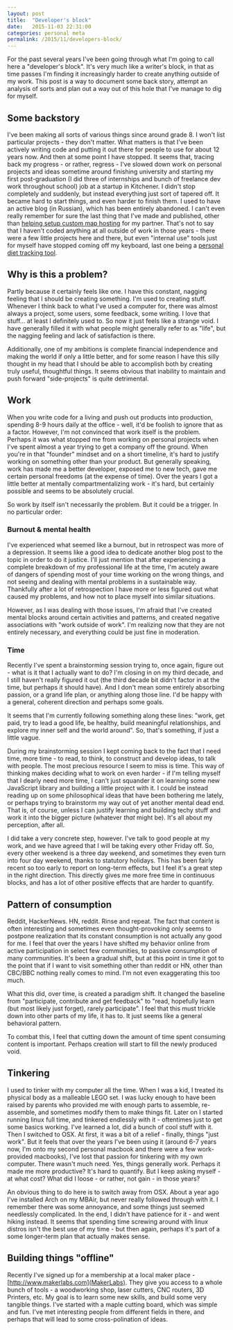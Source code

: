 ```yaml
---
layout: post
title:  "Developer's block"
date:   2015-11-03 22:31:00
categories: personal meta
permalink: /2015/11/developers-block/
---
```

For the past several years I've been going through what I'm going to call here a "developer's block". It's very much like a writer's block, in that as time passes I'm finding it increasingly harder to create anything outside of my work. This post is a way to document some back story, attempt an analysis of sorts and plan out a way out of this hole that I've manage to dig for myself.

## Some backstory
I've been making all sorts of various things since around grade 8. I won't list particular projects - they don't matter. What matters is that I've been actively writing code and putting it out there for people to use for about 12 years now. And then at some point I have stopped. It seems that, tracing back my progress - or rather, regress - I've slowed down work on personal projects and ideas sometime around finishing university and starting my first post-graduation (I did three of internships and bunch of freelance dev work throughout school) job at a startup in Kitchener. I didn't stop completely and suddenly, but instead everything just sort of tapered off. It became hard to start things, and even harder to finish them. I used to have an active blog (in Russian), which has been entirely abandoned. I can't even really remember for sure the last thing that I've made and published, other than [helping setup custom map hosting](http://www.grigory.ca/2014/07/hosting-maps-fast-and-cheap/) for my partner. That's not to say that I haven't coded anything at all outside of work in those years - there were a few little projects here and there, but even "internal use" tools just for myself have stopped coming off my keyboard, last one being a [personal diet tracking tool](https://github.com/grigoryk/eatright).

## Why is this a problem?
Partly because it certainly feels like one. I have this constant, nagging feeling that I should be creating something. I'm used to creating stuff. Whenever I think back to what I've used a computer for, there was almost always a project, some users, some feedback, some writing. I love that stuff... at least I definitely used to. So now it just feels like a strange void. I have generally filled it with what people might generally refer to as "life", but the nagging feeling and lack of satisfaction is there.

Additionally, one of my ambitions is complete financial independence and making the world if only a little better, and for some reason I have this silly thought in my head that I should be able to accomplish both by creating truly useful, thoughtful things. It seems obvious that inability to maintain and push forward "side-projects" is quite detrimental.

## Work
When you write code for a living and push out products into production, spending 8-9 hours daily at the office - well, it'd be foolish to ignore that as a factor. However, I'm not convinced that work itself is the problem. Perhaps it was what stopped me from working on personal projects when I've spent almost a year trying to get a company off the ground. When you're in that "founder" mindset and on a short timeline, it's hard to justify working on something other than your product. But generally speaking, work has made me a better developer, exposed me to new tech, gave me certain personal freedoms (at the expense of time). Over the years I got a little better at mentally compartmentalizing work - it's hard, but certainly possible and seems to be absolutely crucial.

So work by itself isn't necessarily the problem. But it could be a trigger. In no particular order:

### Burnout & mental health
I've experienced what seemed like a burnout, but in retrospect was more of a depression. It seems like a good idea to dedicate another blog post to the topic in order to do it justice. I'll just mention that after experiencing a complete breakdown of my professional life at the time, I'm acutely aware of dangers of spending most of your time working on the wrong things, and not seeing and dealing with mental problems in a sustainable way. Thankfully after a lot of retrospection I have more or less figured out what caused my problems, and how not to place myself into similar situations.

However, as I was dealing with those issues, I'm afraid that I've created mental blocks around certain activities and patterns, and created negative associations with "work outside of work". I'm realizing now that they are not entirely necessary, and everything could be just fine in moderation.

### Time
Recently I've spent a brainstorming session trying to, once again, figure out - what is it that I actually want to do? I'm closing in on my third decade, and I still haven't really figured it out (the third decade bit didn't factor in at the time, but perhaps it should have). And I don't mean some entirely absorbing passion, or a grand life plan, or anything along those line. I'd be happy with a general, coherent direction and perhaps some goals.

It seems that I'm currently following something along these lines: "work, get paid, try to lead a good life, be healthy, build meaningful relationships, and explore my inner self and the world around". So, that's something, if just a little vague.

During my brainstorming session I kept coming back to the fact that I need time, more time - to read, to think, to construct and develop ideas, to talk with people. The most precious resource I seem to miss is time. This way of thinking makes deciding what to work on even harder - if I'm telling myself that I dearly need more time, I can't just squander it on learning some new JavaScript library and building a little project with it. I could be instead reading up on some philosophical ideas that have been bothering me lately, or perhaps trying to brainstorm my way out of yet another mental dead end. That is, of course, unless I can justify learning and building techy stuff and work it into the bigger picture (whatever *that* might be). It's all about my perception, after all.

I did take a very concrete step, however. I've talk to good people at my work, and we have agreed that I will be taking every other Friday off. So, every other weekend is a three day weekend, and sometimes they even turn into four day weekend, thanks to statutory holidays. This has been fairly recent so too early to report on long-term effects, but I feel it's a great step in the right direction. This directly gives me more free time in continuous blocks, and has a lot of other positive effects that are harder to quantify.

## Pattern of consumption
Reddit, HackerNews. HN, reddit. Rinse and repeat. The fact that content is often interesting and sometimes even thought-provoking only seems to postpone realization that its constant consumption is not actually any good for me. I feel that over the years I have shifted my behavior online from active participation in select few communities, to passive consumption of many communities. It's been a gradual shift, but at this point in time it got to the point that if I want to visit something other than reddit or HN, other than CBC/BBC nothing really comes to mind. I'm not even exaggerating this too much.

What this did, over time, is created a paradigm shift. It changed the baseline from "participate, contribute and get feedback" to "read, hopefully learn (but most likely just forget), rarely participate". I feel that this must trickle down into other parts of my life, it has to. It just seems like a general behavioral pattern.

To combat this, I feel that cutting down the amount of time spent consuming content is important. Perhaps creation will start to fill the newly produced void.

## Tinkering
I used to tinker with my computer all the time. When I was a kid, I treated its physical body as a malleable LEGO set. I was lucky enough to have been raised by parents who provided me with enough parts to assemble, re-assemble, and sometimes modify them to make things fit. Later on I started running linux full time, and tinkered endlessly with it - oftentimes just to get some basics working. I've learned a lot, did a bunch of cool stuff with it. Then I switched to OSX. At first, it was a bit of a relief - finally, things "just work". But it feels that over the years I've been using it (around 6-7 years now, I'm onto my second personal macbook and there were a few work-provided macbooks), I've lost that passion for tinkering with my own computer. There wasn't much need. Yes, things generally work. Perhaps it made me more productive? It's hard to quantify. But I keep asking myself - at what cost? What did I loose - or rather, not gain - in those years?

An obvious thing to do here is to switch away from OSX. About a year ago I've installed Arch on my MBAir, but never really followed through with it. I remember there was some annoyance, and some things just seemed needlessly complicated. In the end, I didn't have patience for it - and went hiking instead. It seems that spending time screwing around with linux distros isn't the best use of my time - but then again, perhaps it's part of a some longer-term plan that actually makes sense.

## Building things "offline"
Recently I've signed up for a membership at a local maker place - [http://www.makerlabs.com](MakerLabs). They give you access to a whole bunch of tools - a woodworking shop, laser cutters, CNC routers, 3D Printers, etc. My goal is to learn some new skills, and build some very tangible things. I've started with a maple cutting board, which was simple and fun. I've met interesting people from different fields in there, and perhaps that will lead to some cross-polination of ideas.
